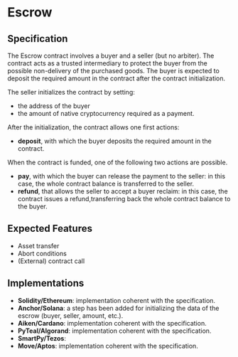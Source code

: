 # Escrow

## Specification

The Escrow contract involves a buyer
and a seller (but no arbiter).
The contract acts as a trusted
intermediary to protect the buyer from
the possible non-delivery of the 
purchased goods. The buyer is 
expected to deposit the required amount
in the contract after the contract 
initialization.

The seller initializes the contract by 
setting: 
- the address of the buyer 
- the amount of native cryptocurrency 
required as a payment.

After the initialization, the contract 
allows one first actions:
- **deposit**, with which the buyer 
deposits the required amount in the 
contract.

When the contract is funded, one of the 
following two actions are possible.
- **pay**, with which the buyer can 
release the payment to the
seller: in this case, the whole contract
balance 
is transferred to the seller.
- **refund**, that allows
the seller to accept a buyer reclaim: 
in this case, the contract issues a 
refund,transferring back the whole 
contract balance to the buyer.

## Expected Features

- Asset transfer
- Abort conditions
- (External) contract call



## Implementations

- **Solidity/Ethereum**: implementation coherent with the specification.
- **Anchor/Solana**: a step has been added for initializing the data of the escrow (buyer, seller, amount, etc.).
- **Aiken/Cardano**: implementation coherent with the specification.
- **PyTeal/Algorand**: implementation coherent with the specification.
- **SmartPy/Tezos**:
- **Move/Aptos**: implementation coherent with the specification.
